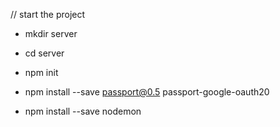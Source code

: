 // start the project
- mkdir server
- cd server
- npm init

- npm install --save passport@0.5 passport-google-oauth20
- npm install --save nodemon
